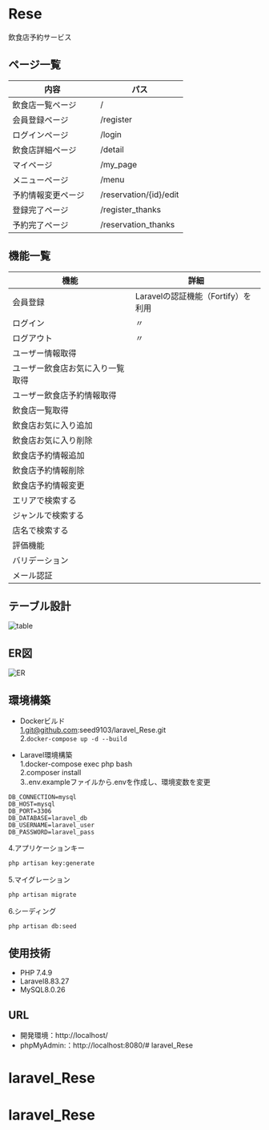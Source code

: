 # Rese
飲食店予約サービス

## ページ一覧

内容 | パス 
--- | --- 
飲食店一覧ページ　|/
会員登録ページ　|/register
ログインページ 　|/login
飲食店詳細ページ　|/detail
マイページ　|/my_page
メニューページ　|/menu
予約情報変更ページ　|/reservation/{id}/edit
登録完了ページ　|/register_thanks
予約完了ページ　|/reservation_thanks

## 機能一覧

|機能 | 詳細 |
|--- | --- |
|会員登録| Laravelの認証機能（Fortify）を利用|
|ログイン |〃|
|ログアウト |〃|
|ユーザー情報取得　||
|ユーザー飲食店お気に入り一覧取得||
|ユーザー飲食店予約情報取得 ||
|飲食店一覧取得 ||
|飲食店お気に入り追加 ||
|飲食店お気に入り削除 ||
|飲食店予約情報追加 ||
|飲食店予約情報削除 ||
|飲食店予約情報変更 ||
|エリアで検索する ||
|ジャンルで検索する ||
|店名で検索する ||
|評価機能 ||
|バリデーション ||
|メール認証 ||

## テーブル設計
![table]()

## ER図
![ER]()

## 環境構築

- Dockerビルド  
1.git@github.com:seed9103/laravel_Rese.git  
2.`docker-compose up -d --build`

- Laravel環境構築  
1.docker-compose exec php bash  
2.composer install  
3..env.exampleファイルから.envを作成し、環境変数を変更  
``` text
DB_CONNECTION=mysql
DB_HOST=mysql
DB_PORT=3306
DB_DATABASE=laravel_db
DB_USERNAME=laravel_user
DB_PASSWORD=laravel_pass
```
4.アプリケーションキー
``` bash
php artisan key:generate
```
5.マイグレーション
``` bash
php artisan migrate
```
6.シーディング
``` bash
php artisan db:seed
```

## 使用技術
- PHP 7.4.9
- Laravel8.83.27
- MySQL8.0.26

## URL
- 開発環境：http://localhost/
- phpMyAdmin:：http://localhost:8080/# laravel_Rese
# laravel_Rese
# laravel_Rese
